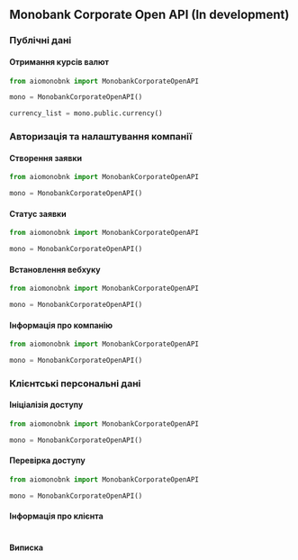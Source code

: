 ## Monobank Corporate Open API (In development)

### Публічні дані

#### Отримання курсів валют

```python
from aiomonobnk import MonobankCorporateOpenAPI

mono = MonobankCorporateOpenAPI()

currency_list = mono.public.currency()
```

### Авторизація та налаштування компанії

#### Створення заявки

```python
from aiomonobnk import MonobankCorporateOpenAPI

mono = MonobankCorporateOpenAPI()
```

#### Статус заявки

```python
from aiomonobnk import MonobankCorporateOpenAPI

mono = MonobankCorporateOpenAPI()
```

#### Встановлення вебхуку

```python
from aiomonobnk import MonobankCorporateOpenAPI

mono = MonobankCorporateOpenAPI()

```

#### Інформація про компанію

```python
from aiomonobnk import MonobankCorporateOpenAPI

mono = MonobankCorporateOpenAPI()

```

### Клієнтські персональні дані

#### Ініціалізія доступу

```python
from aiomonobnk import MonobankCorporateOpenAPI

mono = MonobankCorporateOpenAPI()

```

#### Перевірка доступу

```python
from aiomonobnk import MonobankCorporateOpenAPI

mono = MonobankCorporateOpenAPI()

```

#### Інформація про клієнта
```python

```

#### Виписка
```python

```

